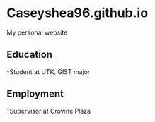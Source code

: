 # Caseyshea96.github.io
My personal website

## Education

-Student at UTK, GIST major


## Employment

-Supervisor at Crowne Plaza
